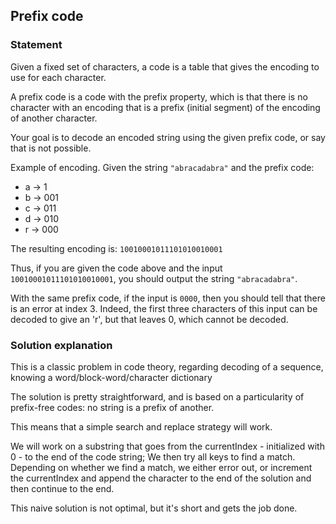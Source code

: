 ## Prefix code

### Statement

Given a fixed set of characters, a code is a table that gives the encoding to use for each character.

A prefix code is a code with the prefix property, which is that there is no character with an encoding that is a prefix (initial segment) of the encoding of another character.

Your goal is to decode an encoded string using the given prefix code, or say that is not possible.

Example of encoding.
Given the string `"abracadabra"` and the prefix code:
- a -> 1 
- b -> 001
- c -> 011
- d -> 010
- r -> 000

The resulting encoding is: `10010001011101010010001`

Thus, if you are given the code above and the input `10010001011101010010001`, you should output the string `"abracadabra"`.

With the same prefix code, if the input is `0000`, then you should tell that there is an error at index 3. Indeed, the first three characters of this input can be decoded to give an 'r', but that leaves 0, which cannot be decoded.

### Solution explanation

This is a classic problem in code theory, regarding decoding of a sequence, knowing a word/block-word/character dictionary

The solution is pretty straightforward, and is based on a particularity of prefix-free codes: no string is a prefix of another.

This means that a simple search and replace strategy will work.

We will work on a substring that goes from the currentIndex - initialized with 0 - to the end of the code string; 
We then try all keys to find a match. Depending on whether we find a match, we either error out, or increment the currentIndex and append the character to the end of
the solution and then continue to the end.

This naive solution is not optimal, but it's short and gets the job done.




